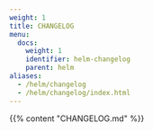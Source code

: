```yaml
---
weight: 1
title: CHANGELOG
menu:
  docs:
    weight: 1
    identifier: helm-changelog
    parent: helm
aliases:
  - /helm/changelog
  - /helm/changelog/index.html
---
```

{{% content "CHANGELOG.md" %}}
